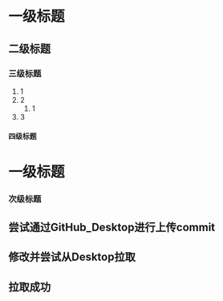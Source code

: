 # 一级标题

## 二级标题

### 三级标题

1.  1  
2.  2   
    1.  1
3.  3

#### 四级标题

# 一级标题

### 次级标题

## 尝试通过GitHub_Desktop进行上传commit

## 修改并尝试从Desktop拉取

## 拉取成功
